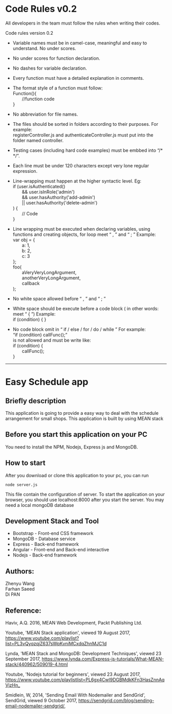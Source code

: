 # Code Rules v0.2
All developers in the team must follow the rules when writing their codes.

Code rules version 0.2

- Variable names must be in camel-case, meaningful and easy to understand. No under scores.
- No under scores for function declaration.
- No dashes for variable declaration.
- Every function must have a detailed explanation in comments.
- The format style of a function must follow:<br>
Function(){<br>
&emsp;&emsp;//function code<br>
}

- No abbreviation for file names.
- The files should be sorted in folders according to their purposes. For example:<br>
registerController.js and authenticateController.js must put into the folder named controller.

- Testing cases (including hard code examples) must be embbed into “/* */”.
- Each line must be under 120 characters except very lone regular expression.
- Line-wrapping must happen at the higher syntactic level. Eg:<br>
if (user.isAuthenticated()<br>
&emsp;&emsp;&& user.isInRole('admin')<br>
&emsp;&emsp;&& user.hasAuthority('add-admin')<br>
&emsp;&emsp;|| user.hasAuthority('delete-admin')<br>
) {<br>
&emsp;&emsp;// Code<br>
}

- Line wrapping must be executed when declaring variables, using functions and creating objects, for loop meet “ , ” and “ ; ”
Example:<br>
var obj = {<br>
&emsp;&emsp;a: 1,<br>
&emsp;&emsp;b: 2,<br>
&emsp;&emsp;c: 3<br>
};<br>
foo(<br>
&emsp;&emsp;aVeryVeryLongArgument,<br>
&emsp;&emsp;anotherVeryLongArgument,<br>
&emsp;&emsp;callback<br>
);

- No white space allowed before “ , ” and “ ; ”
- White space should be execute before a code block ( in other words: meet “ { ”)
Example:<br>
if (condition) {
}

- No code block omit in “ if / else / for / do / while ”
For example: <br>
“if (condition) callFunc();” <br>
is not allowed and must be write like:<br>
if (condition) {<br>
&emsp;&emsp;callFunc();<br>
}

---------------------------------------------------------------------------------------------------------------------------------------
Easy Schedule app
=======
Briefly description
-------------------
This application is going to provide a easy way to deal with the schedule arrangement for small shops. This application is built by using MEAN stack

Before you start this application on your PC
--------------
You need to install the NPM, Nodejs, Express js and MongoDB.

How to start
-----------
After you download or clone this application to your pc, you can run

```
node server.js
```
This file contain the configuration of server. To start the application on your browser, you should use localhost:8000 after you start the server. You may need a local mongoDB database

Development Stack and Tool
---------

* Bootstrap - Front-end CSS framework
* MongoDB   - Database service
* Express   - Back-end framework
* Angular   - Front-end and Back-end interactive 
* Nodejs    - Back-end framework

Authors:
-----------------
Zhenyu Wang<br>
Farhan Saeed<br>
Di PAN<br>

Reference:
------------
Haviv, A.Q. 2016, MEAN Web Development, Packt Publishing Ltd.

Youtube, 'MEAN Stack application', viewed 19 August 2017, <https://www.youtube.com/playlist?list=PL3vQyqzqjZ637sWpKvniMCxdqZhnMJC1d> 

Lynda, 'MEAN Stack and MongoDB: Development Techniques', viewed 23 September 2017, <https://www.lynda.com/Express-js-tutorials/What-MEAN-stack/440962/509019-4.html>

Youtube, 'Nodejs tutorial for beginners', viewed 23 August 2017, <https://www.youtube.com/playlistlist=PL6gx4Cwl9DGBMdkKFn3HasZnnAqVjzHn_>

Smidlein, W, 2014, 'Sending Email With Nodemailer and SendGrid', SendGrid, viewed 9 October 2017, <https://sendgrid.com/blog/sending-email-nodemailer-sendgrid/>, 



